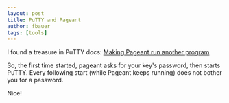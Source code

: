 ```yaml
---
layout: post
title: PuTTY and Pageant
author: fbauer
tags: [tools]
---
```


I found a treasure in PuTTY docs: [Making Pageant run another program](http://the.earth.li/~sgtatham/putty/0.64/htmldoc/Chapter9.html#pageant-cmdline-command)

So, the first time started, pageant asks for your key's password, then starts PuTTY. Every following start (while Pageant keeps running) does not bother you for a password.

Nice!
